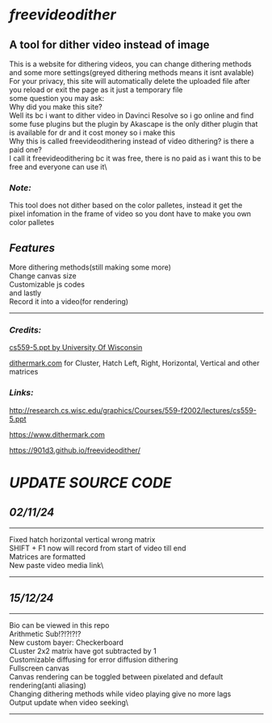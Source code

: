 # ***freevideodither***
## **A tool for dither video instead of image**

This is a website for dithering videos, you can change dithering methods and some more settings(greyed dithering methods means it isnt avalable)\
For your privacy, this site will automatically delete the uploaded file after you reload or exit the page as it just a temporary file\
some question you may ask:\
Why did you make this site?\
Well its bc i want to dither video in Davinci Resolve so i go online and find some fuse plugins but the plugin by Akascape is the only dither plugin that is available for dr and it cost money so i make this\
Why this is called freevideodithering instead of video dithering? is there a paid one?\
I call it freevideodithering bc it was free, there is no paid as i want this to be free and everyone can use it\
### ***Note:***
This tool does not dither based on the color palletes, instead it get the\
pixel infomation in the frame of video so you dont have to make you own color palletes

## ***Features***

More dithering methods(still making some more)\
Change canvas size\
Customizable js codes\
and lastly\
Record it into a video(for rendering)

---------------------------------------------------------------------------------------------------------------------------------------------------------------------------------------------------------------------------------------------------------

### ***Credits:***
[cs559-5.ppt by University Of Wisconsin](http://research.cs.wisc.edu/graphics/Courses/559-f2002/lectures/cs559-5.ppt)

[dithermark.com](https://www.dithermark.com) for Cluster, Hatch Left, Right, Horizontal, Vertical and other matrices

### ***Links:***
http://research.cs.wisc.edu/graphics/Courses/559-f2002/lectures/cs559-5.ppt

https://www.dithermark.com

https://901d3.github.io/freevideodither/







# ***UPDATE SOURCE CODE***
## ***02/11/24***

***
Fixed hatch horizontal vertical wrong matrix\
SHIFT + F1 now will record from start of video till end\
Matrices are formatted\
New paste video media link\
***

## ***15/12/24***

****
Bio can be viewed in this repo\
Arithmetic Sub!?!?!?!?\
New custom bayer: Checkerboard\
CLuster 2x2 matrix have got subtracted by 1\
Customizable diffusing for error diffusion dithering\
Fullscreen canvas\
Canvas rendering can be toggled between pixelated and default rendering(anti aliasing)\
Changing dithering methods while video playing give no more lags\
Output update when video seeking\
****

















